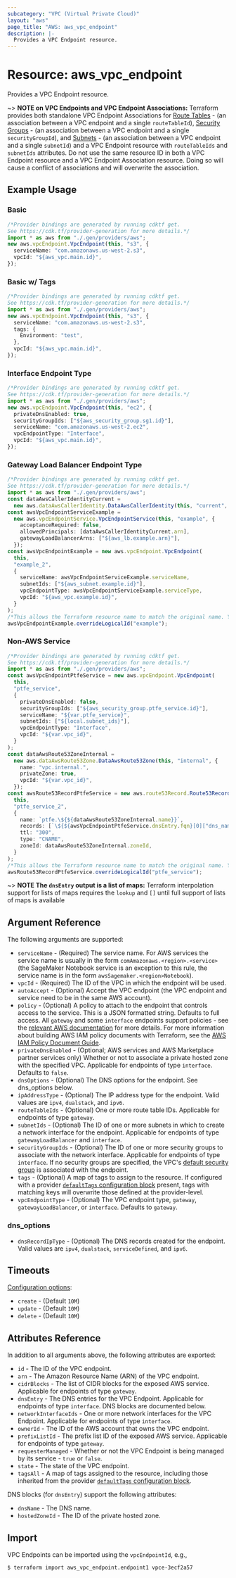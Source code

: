 ```yaml
---
subcategory: "VPC (Virtual Private Cloud)"
layout: "aws"
page_title: "AWS: aws_vpc_endpoint"
description: |-
  Provides a VPC Endpoint resource.
---
```


# Resource: aws\_vpc\_endpoint

Provides a VPC Endpoint resource.

\~> **NOTE on VPC Endpoints and VPC Endpoint Associations:** Terraform provides both standalone VPC Endpoint Associations for
[Route Tables](vpc_endpoint_route_table_association.html) - (an association between a VPC endpoint and a single `routeTableId`),
[Security Groups](vpc_endpoint_security_group_association.html) - (an association between a VPC endpoint and a single `securityGroupId`),
and [Subnets](vpc_endpoint_subnet_association.html) - (an association between a VPC endpoint and a single `subnetId`) and
a VPC Endpoint resource with `routeTableIds` and `subnetIds` attributes.
Do not use the same resource ID in both a VPC Endpoint resource and a VPC Endpoint Association resource.
Doing so will cause a conflict of associations and will overwrite the association.

## Example Usage

### Basic

```typescript
/*Provider bindings are generated by running cdktf get.
See https://cdk.tf/provider-generation for more details.*/
import * as aws from "./.gen/providers/aws";
new aws.vpcEndpoint.VpcEndpoint(this, "s3", {
  serviceName: "com.amazonaws.us-west-2.s3",
  vpcId: "${aws_vpc.main.id}",
});

```

### Basic w/ Tags

```typescript
/*Provider bindings are generated by running cdktf get.
See https://cdk.tf/provider-generation for more details.*/
import * as aws from "./.gen/providers/aws";
new aws.vpcEndpoint.VpcEndpoint(this, "s3", {
  serviceName: "com.amazonaws.us-west-2.s3",
  tags: {
    Environment: "test",
  },
  vpcId: "${aws_vpc.main.id}",
});

```

### Interface Endpoint Type

```typescript
/*Provider bindings are generated by running cdktf get.
See https://cdk.tf/provider-generation for more details.*/
import * as aws from "./.gen/providers/aws";
new aws.vpcEndpoint.VpcEndpoint(this, "ec2", {
  privateDnsEnabled: true,
  securityGroupIds: ["${aws_security_group.sg1.id}"],
  serviceName: "com.amazonaws.us-west-2.ec2",
  vpcEndpointType: "Interface",
  vpcId: "${aws_vpc.main.id}",
});

```

### Gateway Load Balancer Endpoint Type

```typescript
/*Provider bindings are generated by running cdktf get.
See https://cdk.tf/provider-generation for more details.*/
import * as aws from "./.gen/providers/aws";
const dataAwsCallerIdentityCurrent =
  new aws.dataAwsCallerIdentity.DataAwsCallerIdentity(this, "current", {});
const awsVpcEndpointServiceExample =
  new aws.vpcEndpointService.VpcEndpointService(this, "example", {
    acceptanceRequired: false,
    allowedPrincipals: [dataAwsCallerIdentityCurrent.arn],
    gatewayLoadBalancerArns: ["${aws_lb.example.arn}"],
  });
const awsVpcEndpointExample = new aws.vpcEndpoint.VpcEndpoint(
  this,
  "example_2",
  {
    serviceName: awsVpcEndpointServiceExample.serviceName,
    subnetIds: ["${aws_subnet.example.id}"],
    vpcEndpointType: awsVpcEndpointServiceExample.serviceType,
    vpcId: "${aws_vpc.example.id}",
  }
);
/*This allows the Terraform resource name to match the original name. You can remove the call if you don't need them to match.*/
awsVpcEndpointExample.overrideLogicalId("example");

```

### Non-AWS Service

```typescript
/*Provider bindings are generated by running cdktf get.
See https://cdk.tf/provider-generation for more details.*/
import * as aws from "./.gen/providers/aws";
const awsVpcEndpointPtfeService = new aws.vpcEndpoint.VpcEndpoint(
  this,
  "ptfe_service",
  {
    privateDnsEnabled: false,
    securityGroupIds: ["${aws_security_group.ptfe_service.id}"],
    serviceName: "${var.ptfe_service}",
    subnetIds: ["${local.subnet_ids}"],
    vpcEndpointType: "Interface",
    vpcId: "${var.vpc_id}",
  }
);
const dataAwsRoute53ZoneInternal =
  new aws.dataAwsRoute53Zone.DataAwsRoute53Zone(this, "internal", {
    name: "vpc.internal.",
    privateZone: true,
    vpcId: "${var.vpc_id}",
  });
const awsRoute53RecordPtfeService = new aws.route53Record.Route53Record(
  this,
  "ptfe_service_2",
  {
    name: `ptfe.\${${dataAwsRoute53ZoneInternal.name}}`,
    records: [`\${${awsVpcEndpointPtfeService.dnsEntry.fqn}[0]["dns_name"]}`],
    ttl: "300",
    type: "CNAME",
    zoneId: dataAwsRoute53ZoneInternal.zoneId,
  }
);
/*This allows the Terraform resource name to match the original name. You can remove the call if you don't need them to match.*/
awsRoute53RecordPtfeService.overrideLogicalId("ptfe_service");

```

\~> **NOTE The `dnsEntry` output is a list of maps:** Terraform interpolation support for lists of maps requires the `lookup` and `[]` until full support of lists of maps is available

## Argument Reference

The following arguments are supported:

* `serviceName` - (Required) The service name. For AWS services the service name is usually in the form `comAmazonaws.<region>.<service>` (the SageMaker Notebook service is an exception to this rule, the service name is in the form `awsSagemaker.<region>Notebook`).
* `vpcId` - (Required) The ID of the VPC in which the endpoint will be used.
* `autoAccept` - (Optional) Accept the VPC endpoint (the VPC endpoint and service need to be in the same AWS account).
* `policy` - (Optional) A policy to attach to the endpoint that controls access to the service. This is a JSON formatted string. Defaults to full access. All `gateway` and some `interface` endpoints support policies - see the [relevant AWS documentation](https://docs.aws.amazon.com/vpc/latest/userguide/vpc-endpoints-access.html) for more details. For more information about building AWS IAM policy documents with Terraform, see the [AWS IAM Policy Document Guide](https://learn.hashicorp.com/terraform/aws/iam-policy).
* `privateDnsEnabled` - (Optional; AWS services and AWS Marketplace partner services only) Whether or not to associate a private hosted zone with the specified VPC. Applicable for endpoints of type `interface`.
  Defaults to `false`.
* `dnsOptions` - (Optional) The DNS options for the endpoint. See dns\_options below.
* `ipAddressType` - (Optional) The IP address type for the endpoint. Valid values are `ipv4`, `dualstack`, and `ipv6`.
* `routeTableIds` - (Optional) One or more route table IDs. Applicable for endpoints of type `gateway`.
* `subnetIds` - (Optional) The ID of one or more subnets in which to create a network interface for the endpoint. Applicable for endpoints of type `gatewayLoadBalancer` and `interface`.
* `securityGroupIds` - (Optional) The ID of one or more security groups to associate with the network interface. Applicable for endpoints of type `interface`.
  If no security groups are specified, the VPC's [default security group](https://docs.aws.amazon.com/vpc/latest/userguide/VPC_SecurityGroups.html#DefaultSecurityGroup) is associated with the endpoint.
* `tags` - (Optional) A map of tags to assign to the resource. If configured with a provider [`defaultTags` configuration block](https://registry.terraform.io/providers/hashicorp/aws/latest/docs#default_tags-configuration-block) present, tags with matching keys will overwrite those defined at the provider-level.
* `vpcEndpointType` - (Optional) The VPC endpoint type, `gateway`, `gatewayLoadBalancer`, or `interface`. Defaults to `gateway`.

### dns\_options

* `dnsRecordIpType` - (Optional) The DNS records created for the endpoint. Valid values are `ipv4`, `dualstack`, `serviceDefined`, and `ipv6`.

## Timeouts

[Configuration options](https://developer.hashicorp.com/terraform/language/resources/syntax#operation-timeouts):

* `create` - (Default `10M`)
* `update` - (Default `10M`)
* `delete` - (Default `10M`)

## Attributes Reference

In addition to all arguments above, the following attributes are exported:

* `id` - The ID of the VPC endpoint.
* `arn` - The Amazon Resource Name (ARN) of the VPC endpoint.
* `cidrBlocks` - The list of CIDR blocks for the exposed AWS service. Applicable for endpoints of type `gateway`.
* `dnsEntry` - The DNS entries for the VPC Endpoint. Applicable for endpoints of type `interface`. DNS blocks are documented below.
* `networkInterfaceIds` - One or more network interfaces for the VPC Endpoint. Applicable for endpoints of type `interface`.
* `ownerId` - The ID of the AWS account that owns the VPC endpoint.
* `prefixListId` - The prefix list ID of the exposed AWS service. Applicable for endpoints of type `gateway`.
* `requesterManaged` -  Whether or not the VPC Endpoint is being managed by its service - `true` or `false`.
* `state` - The state of the VPC endpoint.
* `tagsAll` - A map of tags assigned to the resource, including those inherited from the provider [`defaultTags` configuration block](https://registry.terraform.io/providers/hashicorp/aws/latest/docs#default_tags-configuration-block).

DNS blocks (for `dnsEntry`) support the following attributes:

* `dnsName` - The DNS name.
* `hostedZoneId` - The ID of the private hosted zone.

## Import

VPC Endpoints can be imported using the `vpcEndpointId`, e.g.,

```console
$ terraform import aws_vpc_endpoint.endpoint1 vpce-3ecf2a57
```
